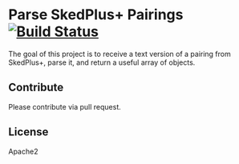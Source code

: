 # Parse SkedPlus+ Pairings [![Build Status](https://travis-ci.org/ryanburnette/skedplus_pairing.svg?branch=master)](https://travis-ci.org/ryanburnette/skedplus_pairing)

The goal of this project is to receive a text version of a pairing from
SkedPlus+, parse it, and return a useful array of objects.

## Contribute

Please contribute via pull request.

## License

Apache2
